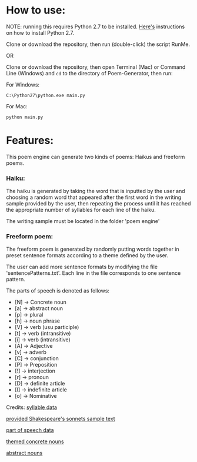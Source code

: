 # How to use:
NOTE: running this requires Python 2.7 to be installed. [Here's](https://www.python.org/downloads/release/python-2711/) instructions on how to install Python 2.7.

Clone or download the repository, then run (double-click) the script RunMe.

OR

Clone or download the repository, then open Terminal (Mac) or Command Line (Windows) and `cd` to the directory of Poem-Generator, then run:

For Windows:

    C:\Python27\python.exe main.py
    
For Mac:

    python main.py

# Features:
This poem engine can generate two kinds of poems: Haikus and freeform poems.
### Haiku: 
The haiku is generated by taking the word that is inputted by the user and choosing a random word that appeared after the first word in the writing sample provided by the user, then repeating the process until it has reached the appropriate number of syllables for each line of the haiku.

The writing sample must be located in the folder 'poem engine'

### Freeform poem: 
The freeform poem is generated by randomly putting words together in preset sentence formats according to a theme defined by the user. 

The user can add more sentence formats by modifying the file 'sentencePatterns.txt'. Each line in the file corresponds to one sentence pattern. 

The parts of speech is denoted as follows: 
* [N] -> Concrete noun
* [a] -> abstract noun
* [p] -> plural
* [h]  -> noun phrase
* [V] -> verb (usu participle)
* [t] -> verb (intransitive)
* [i] -> verb (intransitive)
* [A] -> Adjective
* [v] -> adverb
* [C] -> conjunction
* [P] -> Preposition
* [!] -> interjection
* [r] -> pronoun
* [D] -> definite article
* [I] -> indefinite article
* [o] -> Nominative

Credits:
[syllable data](http://www.speech.cs.cmu.edu/cgi-bin/cmudict)

[provided Shakespeare's sonnets sample text](http://www.shakespeares-sonnets.com/all.php)

[part of speech data](http://icon.shef.ac.uk/Moby/mpos.html)

[themed concrete nouns](http://www.writing.com/main/view_item/item_id/1757079-Concrete-Nouns-List)

[abstract nouns](http://examples.yourdictionary.com/examples-of-abstract-nouns.html)

	